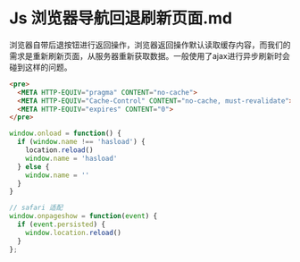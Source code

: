 # Js 浏览器导航回退刷新页面.md

浏览器自带后退按钮进行返回操作，浏览器返回操作默认读取缓存内容，而我们的需求是重新刷新页面，从服务器重新获取数据。一般使用了ajax进行异步刷新时会碰到这样的问题。

```html
<pre>
  <META HTTP-EQUIV="pragma" CONTENT="no-cache">
  <META HTTP-EQUIV="Cache-Control" CONTENT="no-cache, must-revalidate">
  <META HTTP-EQUIV="expires" CONTENT="0">
</pre>
```

```javascript
window.onload = function() {
  if (window.name !== 'hasload') {
    location.reload()
    window.name = 'hasload'
  } else {
    window.name = ''
  }
}
```

```javascript
// safari 适配
window.onpageshow = function(event) {
  if (event.persisted) {
    window.location.reload()
  }
};
```
